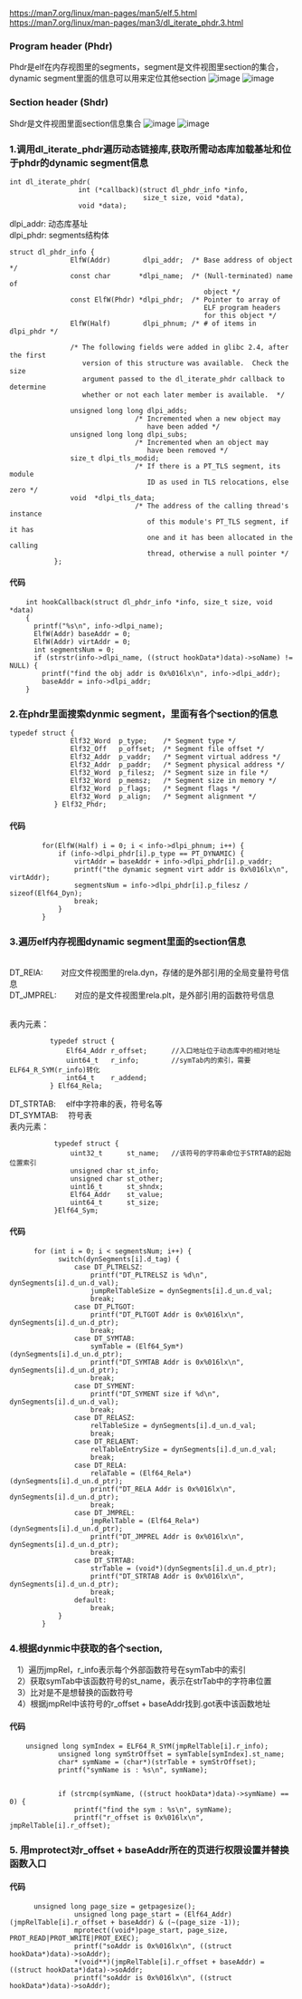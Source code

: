 <a>https://man7.org/linux/man-pages/man5/elf.5.html</a><br>
<a>https://man7.org/linux/man-pages/man3/dl_iterate_phdr.3.html</a><br>
### Program header (Phdr)<br>
Phdr是elf在内存视图里的segments，segment是文件视图里section的集合，dynamic segment里面的信息可以用来定位其他section
![image](https://user-images.githubusercontent.com/109275975/179177259-fc9cc322-23bb-4681-ba84-6b90349273b0.png)
![image](https://user-images.githubusercontent.com/109275975/179177462-b8e8d2b4-e6e0-4ca9-9d96-e5011ac51e24.png)
### Section header (Shdr)<br>
Shdr是文件视图里面section信息集合
![image](https://user-images.githubusercontent.com/109275975/179179952-156223e9-0be7-495c-8f6c-d38ca553881e.png)
![image](https://user-images.githubusercontent.com/109275975/179179545-3d0ec733-e1c7-47c9-b43f-abe939469bb5.png)

### 1.调用dl_iterate_phdr遍历动态链接库,获取所需动态库加载基址和位于phdr的dynamic segment信息<br>
```
int dl_iterate_phdr(
                 int (*callback)(struct dl_phdr_info *info,
                                 size_t size, void *data),
                 void *data);
```
dlpi_addr: 动态库基址<br>
dlpi_phdr: segments结构体<br>
```
struct dl_phdr_info {
               ElfW(Addr)        dlpi_addr;  /* Base address of object */
               const char       *dlpi_name;  /* (Null-terminated) name of
                                                object */
               const ElfW(Phdr) *dlpi_phdr;  /* Pointer to array of
                                                ELF program headers
                                                for this object */
               ElfW(Half)        dlpi_phnum; /* # of items in dlpi_phdr */

               /* The following fields were added in glibc 2.4, after the first
                  version of this structure was available.  Check the size
                  argument passed to the dl_iterate_phdr callback to determine
                  whether or not each later member is available.  */

               unsigned long long dlpi_adds;
                               /* Incremented when a new object may
                                  have been added */
               unsigned long long dlpi_subs;
                               /* Incremented when an object may
                                  have been removed */
               size_t dlpi_tls_modid;
                               /* If there is a PT_TLS segment, its module
                                  ID as used in TLS relocations, else zero */
               void  *dlpi_tls_data;
                               /* The address of the calling thread's instance
                                  of this module's PT_TLS segment, if it has
                                  one and it has been allocated in the calling
                                  thread, otherwise a null pointer */
           };

```
#### 代码
```
    int hookCallback(struct dl_phdr_info *info, size_t size, void *data)
    {
      printf("%s\n", info->dlpi_name);
      ElfW(Addr) baseAddr = 0;
      ElfW(Addr) virtAddr = 0;
      int segmentsNum = 0;
      if (strstr(info->dlpi_name, ((struct hookData*)data)->soName) != NULL) {
        printf("find the obj addr is 0x%016lx\n", info->dlpi_addr);
        baseAddr = info->dlpi_addr;
    }
```
### 2.在phdr里面搜索dynmic segment，里面有各个section的信息
```
typedef struct {
               Elf32_Word  p_type;    /* Segment type */
               Elf32_Off   p_offset;  /* Segment file offset */
               Elf32_Addr  p_vaddr;   /* Segment virtual address */
               Elf32_Addr  p_paddr;   /* Segment physical address */
               Elf32_Word  p_filesz;  /* Segment size in file */
               Elf32_Word  p_memsz;   /* Segment size in memory */
               Elf32_Word  p_flags;   /* Segment flags */
               Elf32_Word  p_align;   /* Segment alignment */
           } Elf32_Phdr;
```
#### 代码
```
        for(ElfW(Half) i = 0; i < info->dlpi_phnum; i++) {
            if (info->dlpi_phdr[i].p_type == PT_DYNAMIC) {
                virtAddr = baseAddr + info->dlpi_phdr[i].p_vaddr;
                printf("the dynamic segment virt addr is 0x%016lx\n", virtAddr);
                segmentsNum = info->dlpi_phdr[i].p_filesz / sizeof(Elf64_Dyn);
                break;
            }
        }
```
### 3.遍历elf内存视图dynamic segment里面的section信息<br>
<br>
DT_RElA:    &emsp;&emsp;对应文件视图里的rela.dyn，存储的是外部引用的全局变量符号信息<br>
DT_JMPREL:  &emsp;&emsp;对应的是文件视图里rela.plt，是外部引用的函数符号信息<br>
<br>

表内元素：<br>
```
          typedef struct {
              Elf64_Addr r_offset;      //入口地址位于动态库中的相对地址
              uint64_t   r_info;        //symTab内的索引，需要ELF64_R_SYM(r_info)转化
              int64_t    r_addend;
          } Elf64_Rela;
```  
DT_STRTAB:  &emsp;elf中字符串的表，符号名等<br>
DT_SYMTAB:  &emsp;符号表<br>
表内元素：<br>
```
           typedef struct {
               uint32_t      st_name;   //该符号的字符串命位于STRTAB的起始位置索引
               unsigned char st_info;
               unsigned char st_other;
               uint16_t      st_shndx;
               Elf64_Addr    st_value;
               uint64_t      st_size;
           }Elf64_Sym;
```
#### 代码
```
      for (int i = 0; i < segmentsNum; i++) {
            switch(dynSegments[i].d_tag) {
                case DT_PLTRELSZ:
                    printf("DT_PLTRELSZ is %d\n", dynSegments[i].d_un.d_val);
                    jumpRelTableSize = dynSegments[i].d_un.d_val;
                    break;
                case DT_PLTGOT:
                    printf("DT_PLTGOT Addr is 0x%016lx\n", dynSegments[i].d_un.d_ptr);
                    break;
                case DT_SYMTAB:
                    symTable = (Elf64_Sym*)(dynSegments[i].d_un.d_ptr);
                    printf("DT_SYMTAB Addr is 0x%016lx\n", dynSegments[i].d_un.d_ptr);
                    break;
                case DT_SYMENT:
                    printf("DT_SYMENT size if %d\n", dynSegments[i].d_un.d_val);
                    break;
                case DT_RELASZ:
                    relTableSize = dynSegments[i].d_un.d_val;
                    break;
                case DT_RELAENT:
                    relTableEntrySize = dynSegments[i].d_un.d_val;
                    break;
                case DT_RELA:
                    relaTable = (Elf64_Rela*)(dynSegments[i].d_un.d_ptr);
                    printf("DT_RELA Addr is 0x%016lx\n", dynSegments[i].d_un.d_ptr);
                    break;
                case DT_JMPREL:
                    jmpRelTable = (Elf64_Rela*)(dynSegments[i].d_un.d_ptr);
                    printf("DT_JMPREL Addr is 0x%016lx\n", dynSegments[i].d_un.d_ptr);
                    break;
                case DT_STRTAB:
                    strTable = (void*)(dynSegments[i].d_un.d_ptr);
                    printf("DT_STRTAB Addr is 0x%016lx\n", dynSegments[i].d_un.d_ptr);
                    break;
                default:
                    break;
            }
        }
```
### 4.根据dynmic中获取的各个section, <br>
&emsp;1）遍历jmpRel，r_info表示每个外部函数符号在symTab中的索引<br>
&emsp;2）获取symTab中该函数符号的st_name，表示在strTab中的字符串位置<br>
&emsp;3）比对是不是想替换的函数符号<br>
&emsp;4）根据jmpRel中该符号的r_offset + baseAddr找到.got表中该函数地址<br>
#### 代码
```
    unsigned long symIndex = ELF64_R_SYM(jmpRelTable[i].r_info);
            unsigned long symStrOffset = symTable[symIndex].st_name;
            char* symName = (char*)(strTable + symStrOffset);
            printf("symName is : %s\n", symName);

           
            if (strcmp(symName, ((struct hookData*)data)->symName) == 0) {
                printf("find the sym : %s\n", symName);
                printf("r_offset is 0x%016lx\n", jmpRelTable[i].r_offset);
```
### 5. 用mprotect对r_offset + baseAddr所在的页进行权限设置并替换函数入口
#### 代码
```
      unsigned long page_size = getpagesize();
                unsigned long page_start = (Elf64_Addr)(jmpRelTable[i].r_offset + baseAddr) & (~(page_size -1));
                mprotect((void*)page_start, page_size, PROT_READ|PROT_WRITE|PROT_EXEC);
                printf("soAddr is 0x%016lx\n", ((struct hookData*)data)->soAddr);
                *(void**)(jmpRelTable[i].r_offset + baseAddr) = ((struct hookData*)data)->soAddr;
                printf("soAddr is 0x%016lx\n", ((struct hookData*)data)->soAddr);
```
